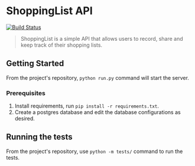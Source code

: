 # ShoppingList API

[![Build Status](https://travis-ci.org/flacode/shopping_list.png)](https://travis-ci.org/flacode/shopping_list)

> ShoppingList is a simple API that allows users to record, share and keep track of their shopping lists.

## Getting Started

From the project's repository, ``` python run.py ``` command will start the server.

### Prerequisites

1. Install requirements, run ```pip install -r requirements.txt```.
2. Create a postgres database and edit the database configurations as desired.

## Running the tests

From the project's repository, use ``` python -m tests/ ``` command to run the tests.

